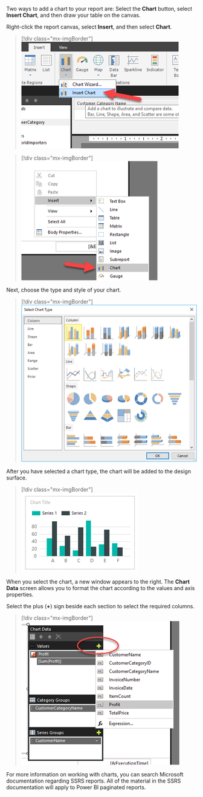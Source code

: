Two ways to add a chart to your report are: Select the **Chart** button, select **Insert Chart**, and then draw your table on the canvas.

Right-click the report canvas, select **Insert**, and then select **Chart**.

> [!div class="mx-imgBorder"]
> [![Screenshot of the Insert chart selection from the Chart menu.](../media/04-insert-chart-ssm.png)](../media/04-insert-chart-ssm.png#lightbox)

> [!div class="mx-imgBorder"]
> [![Screenshot of the Right-click menu with insert sub menu and chart selected.](../media/04-insert-chart-2-ssm.png)](../media/04-insert-chart-2-ssm.png#lightbox)

Next, choose the type and style of your chart.

> [!div class="mx-imgBorder"]
> [![Screenshot of the Select chart type menu.](../media/04-chart-type-ss.png)](../media/04-chart-type-ss.png#lightbox)

After you have selected a chart type, the chart will be added to the design surface.

> [!div class="mx-imgBorder"]
> [![Screenshot of the chart type added to the design surface.](../media/04-added-chart-ss.png)](../media/04-added-chart-ss.png#lightbox)

When you select the chart, a new window appears to the right. The **Chart Data** screen allows you to format the chart according to the values and axis properties.

Select the plus (**+**) sign beside each section to select the required columns.

> [!div class="mx-imgBorder"]
> [![Screenshot of the plus sign to add select required columns.](../media/04-chart-sections-ss.png)](../media/04-chart-sections-ss.png#lightbox)

For more information on working with charts, you can search Microsoft documentation regarding SSRS reports. All of the material in the SSRS documentation will apply to Power BI paginated reports.